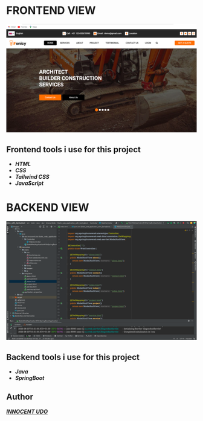 # FRONTEND VIEW

<img src="https://github.com/Innocentsax/FULL_STACK_PROJECTS/blob/main/Static_web_application_with_SpringBoot/cons1.png">

## Frontend tools i use for this project

+ ___HTML___
+ ___CSS___
+ ___Tailwind CSS___
+ ___JavaScript___



# BACKEND VIEW

<img src="https://github.com/Innocentsax/FULL_STACK_PROJECTS/blob/main/Static_web_application_with_SpringBoot/con2.png">

## Backend tools i use for this project

+ ___Java___
+ ___SpringBoot___


## Author
___[INNOCENT UDO](https://github.com/Innocentsax)___
